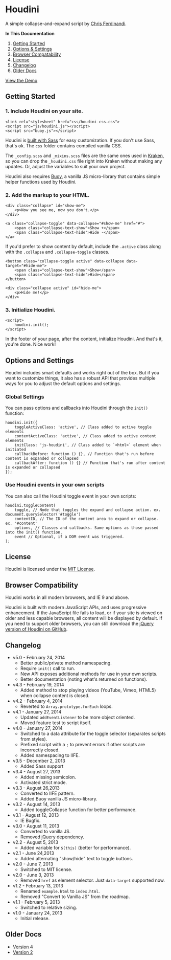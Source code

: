 # Houdini
A simple collapse-and-expand script by [Chris Ferdinandi](http://gomakethings.com).

**In This Documentation**

1. [Getting Started](#getting-started)
2. [Options & Settings](#options-and-settings)
3. [Browser Compatability](#browser-compatability)
4. [License](#license)
5. [Changelog](#changelog)
6. [Older Docs](#older-docs)

[View the Demo](http://cferdinandi.github.io/houdini/)



## Getting Started

### 1. Include Houdini on your site.

	<link rel="stylesheet" href="css/houdini-css.css">
	<script src="js/houdini.js"></script>
	<script src="buoy.js"></script>

Houdini is [built with Sass](http://sass-lang.com/) for easy customization. If you don't use Sass, that's ok. The `css` folder contains compiled vanilla CSS.

The `_config.scss` and `_mixins.scss` files are the same ones used in [Kraken](http://cferdinandi.github.io/kraken/), so you can drop the `_houdini.css` file right into Kraken without making any updates. Or, adjust the variables to suit your own project.

Houdini also requires [Buoy](http://cferdinandi.github.io/buoy/), a vanilla JS micro-library that contains simple helper functions used by Houdini.

### 2. Add the markup to your HTML.

	<div class="collapse" id="show-me">
		<p>Now you see me, now you don't.</p>
	</div>

	<a class="collapse-toggle" data-collapse="#show-me" href="#">
		<span class="collapse-text-show">Show +</span>
		<span class="collapse-text-hide">Hide -</span>
	</a>

If you'd prefer to show content by default, include the `.active` class along with the `.collapse` and `.collapse-toggle` classes.

	<button class="collapse-toggle active" data-collapse data-target="#hide-me">
		<span class="collapse-text-show">Show</span>
		<span class="collapse-text-hide">Hide</span>
	</button>

	<div class="collapse active" id="hide-me">
		<p>Hide me!</p>
	</div>

### 3. Initialize Houdini.

	<script>
		houdini.init();
	</script>

In the footer of your page, after the content, initialize Houdini. And that's it, you're done. Nice work!



## Options and Settings

Houdini includes smart defaults and works right out of the box. But if you want to customize things, it also has a robust API that provides multiple ways for you to adjust the default options and settings.

### Global Settings

You can pass options and callbacks into Houdini through the `init()` function:

	houdini.init({
		toggleActiveClass: 'active', // Class added to active toggle elements
		contentActiveClass: 'active', // Class added to active content elements
		initClass: 'js-houdini', // Class added to `<html>` element when initiated
		callbackBefore: function () {}, // Function that's run before content is expanded or collapsed
		callbackAfter: function () {} // Function that's run after content is expanded or collapsed
	});

### Use Houdini events in your own scripts

You can also call the Houdini toggle event in your own scripts:

	houdini.toggleContent(
		toggle, // Node that toggles the expand and collapse action. ex. document.querySelector('#toggle')
		contentID, // The ID of the content area to expand or collapse. ex. '#content'
		options, // Classes and callbacks. Same options as those passed into the init() function.
		event // Optional, if a DOM event was triggered.
	);



## License
Houdini is licensed under the [MIT License](http://gomakethings.com/mit/).



## Browser Compatibility

Houdini works in all modern browsers, and IE 9 and above.

Houdini is built with modern JavaScript APIs, and uses progressive enhancement. If the JavaScript file fails to load, or if your site is viewed on older and less capable browsers, all content will be displayed by default. If you need to support older browsers, you can still download the [jQuery version of Houdini on GitHub](https://github.com/cferdinandi/houdini/tree/archive-v2).



## Changelog
* v5.0 - February 24, 2014
  * Better public/private method namespacing.
  * Require `init()` call to run.
  * New API exposes additional methods for use in your own scripts.
  * Better documentation (noting what's returned on functions).
* v4.3 - February 19, 2014
  * Added method to stop playing videos (YouTube, Vimeo, HTML5) when collapse content is closed.
* v4.2 - February 4, 2014
  * Reverted to `Array.prototype.forEach` loops.
* v4.1 - January 27, 2014
  * Updated `addEventListener` to be more object oriented.
  * Moved feature test to script itself.
* v4.0 - January 27, 2014
  * Switched to a data attribute for the toggle selector (separates scripts from styles).
  * Prefixed script with a `;` to prevent errors if other scripts are incorrectly closed.
  * Added namespacing to IIFE.
* v3.5 - December 2, 2013
  * Added Sass support
* v3.4 - August 27, 2013
  * Added missing semicolon.
  * Activated strict mode.
* v3.3 - August 26,2013
  * Converted to IIFE pattern.
  * Added Buoy vanilla JS micro-library.
* v3.2 - August 14, 2013
  * Added toggleCollapse function for better performance.
* v3.1 - August 12, 2013
  * IE Bugfix.
* v3.0 - August 11, 2013
  * Converted to vanilla JS.
  * Removed jQuery dependency.
* v2.2 - August 5, 2013
  * Added variable for `$(this)` (better for performance).
* v2.1 - June 24,2013
  * Added alternating "show/hide" text to toggle buttons.
* v2.0 - June 7, 2013
  * Switched to MIT license.
* v2.0 - June 3, 2013
  * Removed `href` as element selector. Just `data-target` supported now.
* v1.2 - February 13, 2013
  * Renamed `example.html` to `index.html`.
  * Removed "Convert to Vanilla JS" from the roadmap.
* v1.1 - February 5, 2013
  * Switched to relative sizing.
* v1.0 - January 24, 2013
  * Initial release.



## Older Docs

* [Version 4](http://cferdinandi.github.io/houdini/archive/v4/)
* [Version 2](https://github.com/cferdinandi/houdini/tree/archive-v2)